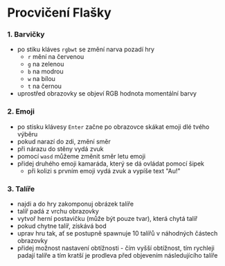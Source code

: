 # Procvičení Flašky

### 1. Barvičky

- po stiku kláves `rgbwt` se změní narva pozadí hry
  - `r` mění na červenou
  - `g` na zelenou
  - `b` na modrou
  - `w` na bílou
  - `t` na černou
- uprostřed obrazovky se objeví RGB hodnota momentální barvy

### 2. Emoji
- po stisku klávesy `Enter` začne po obrazovce skákat emoji dlé tvého výběru
- pokud narazí do zdi, změní směr
- při nárazu do stěny vydá zvuk
- pomocí `wasd` můžeme změnit směr letu emoji
- přidej druhého emoji kamaráda, který se dá ovládat pomocí šipek
  - při kolizi s prvním emoji vydá zvuk a vypíše text "Au!" 

### 3. Talíře
- najdi a do hry zakomponuj obrázek talíře
- talíř padá z vrchu obrazovky
- vytvoř herní postavičku (může být pouze tvar), která chytá talíř
- pokud chytne talíř, získává bod
- uprav hru tak, ať se postupně spawnuje 10 talířů v náhodných částech obrazovky
- přidej možnost nastavení obtížnosti - čím vyšší obtížnost, tím rychleji padají talíře a tím kratší je prodleva před objevením následujícího talíře
